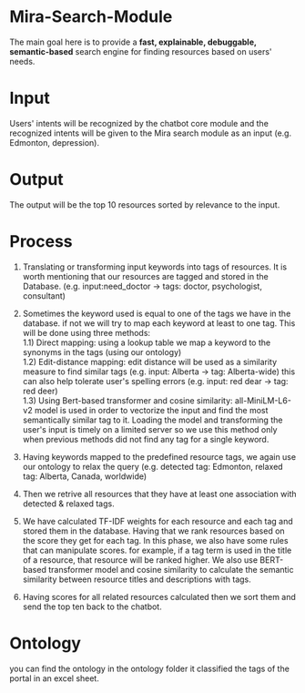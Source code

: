 # Mira-Search-Module
The main goal here is to provide a **fast, explainable, debuggable, semantic-based** search engine for finding resources based on users' needs.

# Input
Users' intents will be recognized by the chatbot core module and the recognized intents will be given to the Mira search module as an input (e.g. Edmonton, depression).

# Output
The output will be the top 10 resources sorted by relevance to the input.

# Process
1) Translating or transforming input keywords into tags of resources. It is worth mentioning that our resources are tagged and stored in the Database. (e.g. input:need_doctor -> tags: doctor, psychologist, consultant)
2) Sometimes the keyword used is equal to one of the tags we have in the database. if not we will try to map each keyword at least to one tag. This will be done using three methods:<br />
1.1) Direct mapping: using a lookup table we map a keyword to the synonyms in the tags (using our ontology)<br />
1.2) Edit-distance mapping: edit distance will be used as a similarity measure to find similar tags (e.g. input: Alberta -> tag: Alberta-wide) this can also help tolerate user's spelling errors (e.g. input: red dear -> tag: red deer) <br />
1.3) Using Bert-based transformer and cosine similarity: all-MiniLM-L6-v2 model is used in order to vectorize the input and find the most semantically similar tag to it. Loading the model and transforming the user's input is timely on a limited server so we use this method only when previous methods did not find any tag for a single keyword.<br />

3) Having keywords mapped to the predefined resource tags, we again use our ontology to relax the query (e.g. detected tag: Edmonton, relaxed tag: Alberta, Canada, worldwide)

4) Then we retrive all resources that they have at least one association with detected & relaxed tags. 
5) We have calculated TF-IDF weights for each resource and each tag and stored them in the database. Having that we rank resources based on the score they get for each tag.
In this phase, we also have some rules that can manipulate scores. for example, if a tag term is used in the title of a resource, that resource will be ranked higher. We also use BERT-based transformer model and cosine similarity to calculate the semantic similarity between resource titles and descriptions with tags.

5) Having scores for all related resources calculated then we sort them and send the top ten back to the chatbot.


# Ontology
you can find the ontology in the ontology folder it classified the tags of the portal in an excel sheet.
